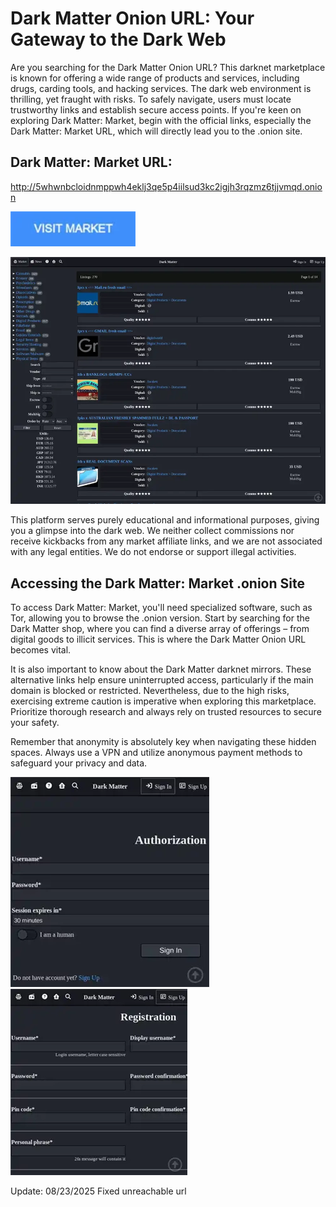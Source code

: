 # Dark Matter Onion URL: Your Gateway to the Dark Web

Are you searching for the Dark Matter Onion URL? This darknet marketplace is known for offering a wide range of products and services, including drugs, carding tools, and hacking services. The dark web environment is thrilling, yet fraught with risks. To safely navigate, users must locate trustworthy links and establish secure access points. If you're keen on exploring Dark Matter: Market, begin with the official links, especially the Dark Matter: Market URL, which will directly lead you to the .onion site.

## Dark Matter: Market URL:

http://5whwnbcloidnmppwh4eklj3qe5p4iilsud3kc2igjh3rqzmz6tjjvmqd.onion

[<img src="/backup/sharp.webp" width="200">](http://5whwnbcloidnmppwh4eklj3qe5p4iilsud3kc2igjh3rqzmz6tjjvmqd.onion)

<a href="http://5whwnbcloidnmppwh4eklj3qe5p4iilsud3kc2igjh3rqzmz6tjjvmqd.onion"><img src="/backup/session.webp" alt="image" style="max-width: 100%;"><a>

This platform serves purely educational and informational purposes, giving you a glimpse into the dark web. We neither collect commissions nor receive kickbacks from any market affiliate links, and we are not associated with any legal entities. We do not endorse or support illegal activities.

## Accessing the Dark Matter: Market .onion Site

To access Dark Matter: Market, you'll need specialized software, such as Tor, allowing you to browse the .onion version. Start by searching for the Dark Matter shop, where you can find a diverse array of offerings – from digital goods to illicit services. This is where the Dark Matter Onion URL becomes vital.

It is also important to know about the Dark Matter darknet mirrors. These alternative links help ensure uninterrupted access, particularly if the main domain is blocked or restricted. Nevertheless, due to the high risks, exercising extreme caution is imperative when exploring this marketplace. Prioritize thorough research and always rely on trusted resources to secure your safety.

Remember that anonymity is absolutely key when navigating these hidden spaces. Always use a VPN and utilize anonymous payment methods to safeguard your privacy and data.

<a href="http://5whwnbcloidnmppwh4eklj3qe5p4iilsud3kc2igjh3rqzmz6tjjvmqd.onion"><img src="/backup/far.webp" alt="image" style="max-width: 100%;"><a>  <a href="http://5whwnbcloidnmppwh4eklj3qe5p4iilsud3kc2igjh3rqzmz6tjjvmqd.onion"><img src="/backup/module.webp" alt="image" style="max-width: 100%;"><a>







Update:  08/23/2025 Fixed unreachable url
